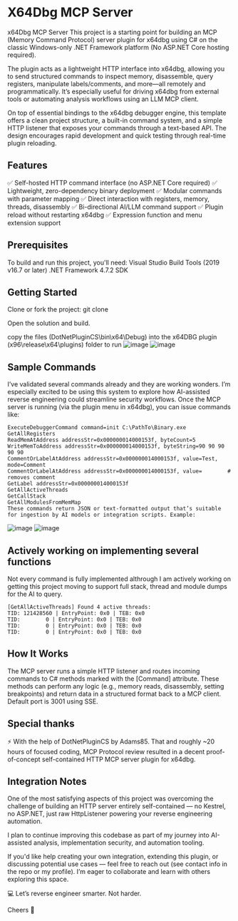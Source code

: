 # X64Dbg MCP Server
x64Dbg MCP Server
This project is a starting point for building an MCP (Memory Command Protocol) server plugin for x64dbg using C# on the classic Windows-only .NET Framework platform (No ASP.NET Core hosting required).

The plugin acts as a lightweight HTTP interface into x64dbg, allowing you to send structured commands to inspect memory, disassemble, query registers, manipulate labels/comments, and more—all remotely and programmatically. It’s especially useful for driving x64dbg from external tools or automating analysis workflows using an LLM MCP client.

On top of essential bindings to the x64dbg debugger engine, this template offers a clean project structure, a built-in command system, and a simple HTTP listener that exposes your commands through a text-based API. The design encourages rapid development and quick testing through real-time plugin reloading.

## Features
✅ Self-hosted HTTP command interface (no ASP.NET Core required)
✅ Lightweight, zero-dependency binary deployment
✅ Modular commands with parameter mapping
✅ Direct interaction with registers, memory, threads, disassembly
✅ Bi-directional AI/LLM command support
✅ Plugin reload without restarting x64dbg
✅ Expression function and menu extension support

## Prerequisites
To build and run this project, you'll need:
Visual Studio Build Tools (2019 v16.7 or later)
.NET Framework 4.7.2 SDK

## Getting Started
Clone or fork the project: git clone <your-repo-url>

Open the solution and build.

copy the files (DotNetPluginCS\bin\x64\Debug) into the x64DBG plugin (x96\release\x64\plugins) folder to run
![image](https://github.com/user-attachments/assets/d307d3e0-4215-4fc4-a702-a9fd814703ac)
![image](https://github.com/user-attachments/assets/02eb35d8-8584-46de-83c6-b535d23976b9)

## Sample Commands
I’ve validated several commands already and they are working wonders. I’m especially excited to be using this system to explore how AI-assisted reverse engineering could streamline security workflows.
Once the MCP server is running (via the plugin menu in x64dbg), you can issue commands like:
```
ExecuteDebuggerCommand command=init C:\PathTo\Binary.exe
GetAllRegisters
ReadMemAtAddress addressStr=0x000000014000153f, byteCount=5
WriteMemToAddress addressStr=0x000000014000153f, byteString=90 90 90 90 90
CommentOrLabelAtAddress addressStr=0x000000014000153f, value=Test, mode=Comment
CommentOrLabelAtAddress addressStr=0x000000014000153f, value=        # removes comment
GetLabel addressStr=0x000000014000153f
GetAllActiveThreads
GetCallStack
GetAllModulesFromMemMap
These commands return JSON or text-formatted output that’s suitable for ingestion by AI models or integration scripts. Example:
```
![image](https://github.com/user-attachments/assets/f954feab-4518-4368-8b0a-d6ec07212122)
![image](https://github.com/user-attachments/assets/2952e4eb-76ef-460c-9124-0e3c1167fa3d)


## Actively working on implementing several functions
Not every command is fully implemented althrough I am actively working on getting this project moving to support full stack, thread and module dumps for the AI to query.
```
[GetAllActiveThreads] Found 4 active threads:
TID: 121428560 | EntryPoint: 0x0 | TEB: 0x0
TID:        0 | EntryPoint: 0x0 | TEB: 0x0
TID:        0 | EntryPoint: 0x0 | TEB: 0x0
TID:        0 | EntryPoint: 0x0 | TEB: 0x0
```

## How It Works
The MCP server runs a simple HTTP listener and routes incoming commands to C# methods marked with the [Command] attribute. These methods can perform any logic (e.g., memory reads, disassembly, setting breakpoints) and return data in a structured format back to a MCP client. Default port is 3001 using SSE.

## Special thanks
⚡ With the help of DotNetPluginCS by Adams85. That and roughly ~20 hours of focused coding, MCP Protocol review resulted in a decent proof-of-concept self-contained HTTP MCP server plugin for x64dbg.

## Integration Notes
One of the most satisfying aspects of this project was overcoming the challenge of building an HTTP server entirely self-contained — no Kestrel, no ASP.NET, just raw HttpListener powering your reverse engineering automation.

I plan to continue improving this codebase as part of my journey into AI-assisted analysis, implementation security, and automation tooling.

If you'd like help creating your own integration, extending this plugin, or discussing potential use cases — feel free to reach out (see contact info in the repo or my profile). I’m eager to collaborate and learn with others exploring this space.

💻 Let’s reverse engineer smarter. Not harder.

Cheers 🎉
